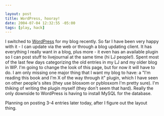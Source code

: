 ```yaml
--- 

layout: post
title: WordPress, hooray!
date: 2004-07-04 12:32:55 -05:00
tags: [play, hack]
---
```

I switched to <a href="http://www.wordpress.org">WordPress</a> for my blog recently.  So far I have been very happy with it - I can update via the web or through a blog updating client.  It has everything I really want in a blog, plus more - it even has an available plugin so I can post stuff to livejournal at the same time (hi LJ people!).  Spent most of the last few days categorizing the old entries in my LJ and my older blog in WP.  I'm going to change the look of this page, but for now it will have to do.  I am only missing one major thing that I want my blog to have: a "I'm reading this book and I'm X of the way through it" plugin, which I have seen on other people's sites (they use blosxom or pyblosxom I'm pretty sure).  I'm thiking of writing the plugin myself (they don't seem that hard).  Really the only downside to WordPress is having to install MySQL for the database.

Planning on posting 3-4 entries later today, after I figure out the layout thing.
